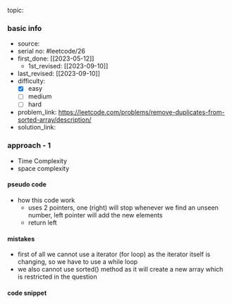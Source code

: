 topic:

### basic info
- source: 
- serial no: #leetcode/26
- first_done: [[2023-05-12]]
	- 1st_revised: [[2023-09-10]]
- last_revised: [[2023-09-10]]
- difficulty:
	- [x] easy
	- [ ] medium
	- [ ] hard
- problem_link: https://leetcode.com/problems/remove-duplicates-from-sorted-array/description/
- solution_link:

### approach - 1
- Time Complexity
- space complexity

#### pseudo code
- how this code work
    - uses 2 pointers, one (right) will stop whenever we find an unseen number, left pointer will add the new elements
    - return left
#### mistakes
- first of all we cannot use a iterator (for loop) as the iterator itself is changing, so we have to use a while loop
- we also cannot use sorted() method as it will create a new array which is restricted in the question
#### code snippet
```python

```